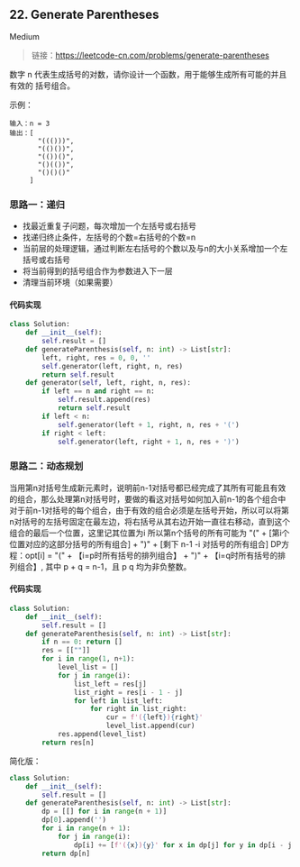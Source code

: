 ## 22. Generate Parentheses
Medium
>链接：https://leetcode-cn.com/problems/generate-parentheses

数字 n 代表生成括号的对数，请你设计一个函数，用于能够生成所有可能的并且 有效的 括号组合。

示例：
```shell
输入：n = 3
输出：[
       "((()))",
       "(()())",
       "(())()",
       "()(())",
       "()()()"
     ]
```
### 思路一：递归
- 找最近重复子问题，每次增加一个左括号或右括号
- 找递归终止条件，左括号的个数=右括号的个数=n
- 当前层的处理逻辑，通过判断左右括号的个数以及与n的大小关系增加一个左括号或右括号
- 将当前得到的括号组合作为参数进入下一层
- 清理当前环境（如果需要）

#### 代码实现
```python
class Solution:
    def __init__(self):
        self.result = []
    def generateParenthesis(self, n: int) -> List[str]:
        left, right, res = 0, 0, ''
        self.generator(left, right, n, res)
        return self.result
    def generator(self, left, right, n, res):
        if left == n and right == n:
            self.result.append(res)
            return self.result
        if left < n:
            self.generator(left + 1, right, n, res + '(')
        if right < left:
            self.generator(left, right + 1, n, res + ')')
```

### 思路二：动态规划
当用第n对括号生成新元素时，说明前n-1对括号都已经完成了其所有可能且有效的组合，那么处理第n对括号时，要做的看这对括号如何加入前n-1的各个组合中
对于前n-1对括号的每个组合，由于有效的组合必须是左括号开始，所以可以将第n对括号的左括号固定在最左边，将右括号从其右边开始一直往右移动，直到这个组合的最后一个位置，这里记其位置为i
所以第n个括号的所有可能为
"(" + [第i个位置对应的这部分括号的所有组合] + ")" + [剩下 n-1 -i 对括号的所有组合]
DP方程：opt[i] = "(" + 【i=p时所有括号的排列组合】 + ")" + 【i=q时所有括号的排列组合】, 其中 p + q = n-1，且 p q 均为非负整数。

#### 代码实现
```python
class Solution:
    def __init__(self):
        self.result = []
    def generateParenthesis(self, n: int) -> List[str]:
        if n == 0: return []
        res = [[""]]
        for i in range(1, n+1):
            level_list = []
            for j in range(i):
                list_left = res[j]
                list_right = res[i - 1 - j]
                for left in list_left:
                    for right in list_right:
                        cur = f'({left}){right}'
                        level_list.append(cur)
            res.append(level_list)
        return res[n]
```
简化版：
```python
class Solution:
    def __init__(self):
        self.result = []
    def generateParenthesis(self, n: int) -> List[str]:
        dp = [[] for i in range(n + 1)]
        dp[0].append('')
        for i in range(n + 1):
            for j in range(i):
                dp[i] += [f'({x}){y}' for x in dp[j] for y in dp[i - j - 1]]
        return dp[n]
```


